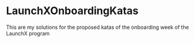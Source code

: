 # LaunchXOnboardingKatas
This are my solutions for the proposed katas of the onboarding week of the LaunchX program
